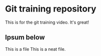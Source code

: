 # Git training repository

This is for the git training video. It's great!

## Ipsum below
This is a file
This is a neat file.



